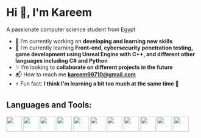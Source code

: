 # Hi 👋, I'm Kareem  

A passionate computer science student from Egypt  

- 🔭 I’m currently working on **developing and learning new skills**  
- 🌱 I’m currently learning **Front-end, cybersecurity penetration testing, game development using Unreal Engine with C++, and different other languages including C# and Python**  
- ✨ I’m looking to **collaborate on different projects in the future**  
- 📬 How to reach me **[kareem99710@gmail.com](mailto:kareem99710@gmail.com)**  
- ⚡ Fun fact: **I think I'm learning a bit too much at the same time 🤯**  

## Languages and Tools:  

<p align="left">
  <img src="https://cdn.jsdelivr.net/gh/devicons/devicon/icons/arduino/arduino-original.svg" width="40" height="40"/>
  <img src="https://cdn.jsdelivr.net/gh/devicons/devicon/icons/c/c-original.svg" width="40" height="40"/>
  <img src="https://cdn.jsdelivr.net/gh/devicons/devicon/icons/cplusplus/cplusplus-original.svg" width="40" height="40"/>
  <img src="https://cdn.jsdelivr.net/gh/devicons/devicon/icons/csharp/csharp-original.svg" width="40" height="40"/>
  <img src="https://cdn.jsdelivr.net/gh/devicons/devicon/icons/dot-net/dot-net-original.svg" width="40" height="40"/>
  <img src="https://cdn.jsdelivr.net/gh/devicons/devicon/icons/html5/html5-original.svg" width="40" height="40"/>
  <img src="https://cdn.jsdelivr.net/gh/devicons/devicon/icons/css3/css3-original.svg" width="40" height="40"/>
  <img src="https://cdn.jsdelivr.net/gh/devicons/devicon/icons/javascript/javascript-original.svg" width="40" height="40"/>
  <img src="https://cdn.jsdelivr.net/gh/devicons/devicon/icons/python/python-original.svg" width="40" height="40"/>
  <img src="https://cdn.jsdelivr.net/gh/devicons/devicon/icons/unity/unity-original.svg" width="40" height="40"/>
  <img src="https://cdn.jsdelivr.net/gh/devicons/devicon/icons/unrealengine/unrealengine-original.svg" width="40" height="40"/>
</p>

